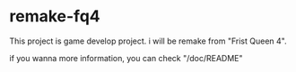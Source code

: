 remake-fq4
==========

This project is game develop project. i will be remake from &quot;Frist Queen 4&quot;.

if you wanna more information, you can check &quot;/doc/README&quot;
